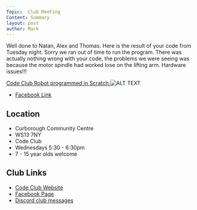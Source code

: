 ```yaml
---
Topic:  Club Meeting
Content: Summary
layout: post
author: Mark
---
```

Well done to Natan, Alex and Thomas. Here is the result of your code from Tuesday night. Sorry we ran out of time to run the program. There was actually nothing wrong with your code, the problems we were seeing was because the motor spindle had worked lose on the lifting arm. Hardware issues!!!

[Code Club Robot programmed in Scratch.](https://www.facebook.com/720665616418529/videos/490222384907334)![ALT TEXT](https://scontent.fbhx6-1.fna.fbcdn.net/v/t15.13418-10/71319672_2427800774152767_1491296272479420416_n.jpg?stp=dst-jpg_s720x720&_nc_cat=105&ccb=1-7&_nc_sid=ad6a45&_nc_ohc=Dtv4XlPqlEwAX9Ky1L3&_nc_ht=scontent.fbhx6-1.fna&edm=AKK4YLsEAAAA&oh=00_AfDw1mC-xuVHAIReQzgyFm4sESL7tRttAikLsNJ1aCBeiQ&oe=652B7BFF)

* [Facebook Link](https://www.facebook.com/1481985248595237/posts/2330612860399134/)

## Location

* Curborough Community Centre
* WS13 7NY
* Code Club
* Wednesdays 5:30 - 6:30pm
* 7 - 15 year olds welcome

## Club Links

* [Code Club Website](https://lichfield-code-club.github.io/)
* [Facebook Page](https://www.facebook.com/LichfieldCoders)
* [Discord club messages](https://discord.gg/szz6xGK)
